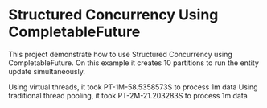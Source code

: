 # Structured Concurrency Using CompletableFuture

This project demonstrate how to use Structured Concurrency using CompletableFuture.
On this example it creates 10 partitions to run the entity update simultaneously.



Using virtual threads, it took PT-1M-58.5358573S to process 1m data
Using traditional thread pooling, it took PT-2M-21.203283S to process 1m data